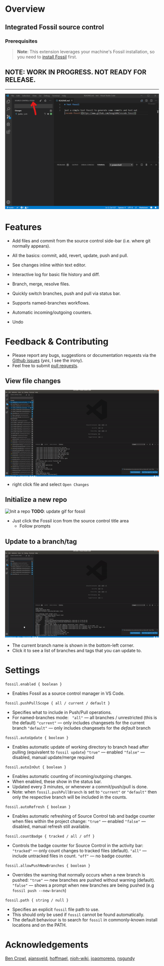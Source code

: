 # Overview

## Integrated Fossil source control

### Prerequisites

> **Note**: This extension leverages your machine's Fossil installation, so you need to [install Fossil](https://www.fossil-scm.org/fossil/doc/trunk/www/quickstart.wiki) first.

## NOTE: WORK IN PROGRESS. NOT READY FOR RELEASE.

-----

![Fossil](/images/fossil.png)

# Features

* Add files and commit from the source control side-bar (i.e. where git normally appears).

* All the basics: commit, add, revert, update, push and pull.

* See changes inline within text editor.

* Interactive log for basic file history and diff.

* Branch, merge, resolve files.

* Quickly switch branches, push and pull via status bar.

* Supports named-branches workflows.

* Automatic incoming/outgoing counters.

* Undo


# Feedback & Contributing

* Please report any bugs, suggestions or documentation requests via the [Github issues](https://github.com/koog1000/vscode-fossil/issues) (_yes_, I see the irony).
* Feel free to submit [pull requests](https://github.com/koog1000/vscode-fossil/pulls).


## View file changes
![View changes](images/fossil_diff.gif)

  * right click file and select `Open Changes`

## Initialize a new repo

![Init a repo](images/init.gif)
__TODO__: update gif for fossil

  * Just click the Fossil icon from the source control title area
    * Follow prompts

## Update to a branch/tag

![Change branches](images/change-branch.gif)

  * The current branch name is shown in the bottom-left corner.
  * Click it to see a list of branches and tags that you can update to.

# Settings

`fossil.enabled { boolean }`

  * Enables Fossil as a source control manager in VS Code.


`fossil.pushPullScope { all / current / default }`

  * Specifies what to include in Push/Pull operations.
  * For named-branches mode: &nbsp;
  `"all"` &mdash; all branches / unrestricted (this is the default)
  `"current"` &mdash; only includes changesets for the current branch
  `"default"` &mdash; only includes changesets for the _default_ branch

`fossil.autoUpdate { boolean }`

  * Enables automatic update of working directory to branch head after pulling (equivalent to `fossil update`)
  `"true"` &mdash; enabled
  `"false"` &mdash; disabled, manual update/merge required

`fossil.autoInOut { boolean }`

  * Enables automatic counting of incoming/outgoing changes.
  * When enabled, these show in the status bar.
  * Updated every 3 minutes, or whenever a commit/push/pull is done.
  * Note: when `fossil.pushPullBranch` is set to `"current"` or `"default"` then only the respective branch will be included in the counts.

`fossil.autoRefresh { boolean }`

  * Enables automatic refreshing of Source Control tab and badge counter when files within the project change:
  `"true"` &mdash; enabled
  `"false"` &mdash; disabled, manual refresh still available.

`fossil.countBadge { tracked / all / off }`

  * Controls the badge counter for Source Control in the activity bar:
  `"tracked"` &mdash; only count changes to tracked files (default).
  `"all"` &mdash; include untracked files in count.
  `"off"` &mdash; no badge counter.

`fossil.allowPushNewBranches { boolean }`

  * Overrides the warning that normally occurs when a new branch is pushed:
  `"true"` &mdash; new branches are pushed without warning (default).
  `"false"` &mdash; shows a prompt when new branches are being pushed (e.g `fossil push --new-branch`)

`fossil.path { string / null }`

  * Specifies an explicit `fossil` file path to use.
  * This should only be used if `fossil` cannot be found automatically.
  * The default behaviour is to search for `fossil` in commonly-known install locations and on the PATH.

# Acknowledgements

[Ben Crowl](https://github.com/mrcrowl),
[ajansveld](https://github.com/ajansveld), [hoffmael](https://github.com/hoffmael), [nioh-wiki](https://github.com/nioh-wiki), [joaomoreno](https://github.com/joaomoreno), [nsgundy](https://github.com/nsgundy)